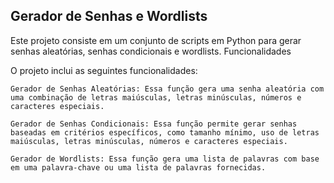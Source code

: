 ## Gerador de Senhas e Wordlists

Este projeto consiste em um conjunto de scripts em Python para gerar senhas aleatórias, senhas condicionais e wordlists.
Funcionalidades

O projeto inclui as seguintes funcionalidades:

    Gerador de Senhas Aleatórias: Essa função gera uma senha aleatória com uma combinação de letras maiúsculas, letras minúsculas, números e caracteres especiais.

    Gerador de Senhas Condicionais: Essa função permite gerar senhas baseadas em critérios específicos, como tamanho mínimo, uso de letras maiúsculas, letras minúsculas, números e caracteres especiais.

    Gerador de Wordlists: Essa função gera uma lista de palavras com base em uma palavra-chave ou uma lista de palavras fornecidas.